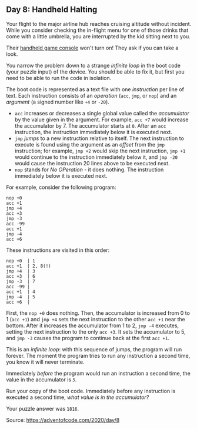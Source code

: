 <h2>Day 8: Handheld Halting</h2>
<p>Your flight to the major airline hub reaches cruising altitude without incident.  While you consider checking the in-flight menu for one of those drinks that come with a little umbrella, you are interrupted by the kid sitting next to you.</p>
<p>Their <a target="_blank" href="https://en.wikipedia.org/wiki/Handheld_game_console">handheld game console</a> won't turn on! They ask if you can take a look.</p>
<p>You narrow the problem down to a strange <em>infinite loop</em> in the <span title="A trendy new line of encrypted footwear?">boot code</span> (your puzzle input) of the device. You should be able to fix it, but first you need to be able to run the code in isolation.</p>
<p>The boot code is represented as a text file with one <em>instruction</em> per line of text. Each instruction consists of an <em>operation</em> (<code>acc</code>, <code>jmp</code>, or <code>nop</code>) and an <em>argument</em> (a signed number like <code>+4</code> or <code>-20</code>).</p>
<ul>
<li><code>acc</code> increases or decreases a single global value called the <em>accumulator</em> by the value given in the argument. For example, <code>acc +7</code> would increase the accumulator by 7. The accumulator starts at <code>0</code>. After an <code>acc</code> instruction, the instruction immediately below it is executed next.</li>
<li><code>jmp</code> <em>jumps</em> to a new instruction relative to itself. The next instruction to execute is found using the argument as an <em>offset</em> from the <code>jmp</code> instruction; for example, <code>jmp +2</code> would skip the next instruction, <code>jmp +1</code> would continue to the instruction immediately below it, and <code>jmp -20</code> would cause the instruction 20 lines above to be executed next.</li>
<li><code>nop</code> stands for <em>No OPeration</em> - it does nothing.  The instruction immediately below it is executed next.</li>
</ul>
<p>For example, consider the following program:</p>
<pre><code>nop +0
acc +1
jmp +4
acc +3
jmp -3
acc -99
acc +1
jmp -4
acc +6
</code></pre>
<p>These instructions are visited in this order:</p>
<pre><code>nop +0  | 1
acc +1  | 2, 8(!)
jmp +4  | 3
acc +3  | 6
jmp -3  | 7
acc -99 |
acc +1  | 4
jmp -4  | 5
acc +6  |
</code></pre>
<p>First, the <code>nop +0</code> does nothing. Then, the accumulator is increased from 0 to 1 (<code>acc +1</code>) and <code>jmp +4</code> sets the next instruction to the other <code>acc +1</code> near the bottom. After it increases the accumulator from 1 to 2, <code>jmp -4</code> executes, setting the next instruction to the only <code>acc +3</code>. It sets the accumulator to 5, and <code>jmp -3</code> causes the program to continue back at the first <code>acc +1</code>.</p>
<p>This is an <em>infinite loop</em>: with this sequence of jumps, the program will run forever. The moment the program tries to run any instruction a second time, you know it will never terminate.</p>
<p>Immediately <em>before</em> the program would run an instruction a second time, the value in the accumulator is <em><code>5</code></em>.</p>
<p>Run your copy of the boot code. Immediately before any instruction is executed a second time, <em>what value is in the accumulator?</em></p>
<p>Your puzzle answer was <code>1816</code>.</p>

Source: https://adventofcode.com/2020/day/8